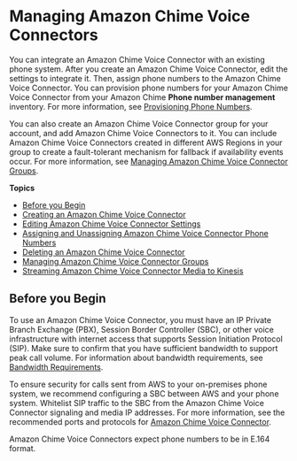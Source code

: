 # Managing Amazon Chime Voice Connectors<a name="voice-connectors"></a>

You can integrate an Amazon Chime Voice Connector with an existing phone system\. After you create an Amazon Chime Voice Connector, edit the settings to integrate it\. Then, assign phone numbers to the Amazon Chime Voice Connector\. You can provision phone numbers for your Amazon Chime Voice Connector from your Amazon Chime **Phone number management** inventory\. For more information, see [Provisioning Phone Numbers](provision-phone.md)\.

You can also create an Amazon Chime Voice Connector group for your account, and add Amazon Chime Voice Connectors to it\. You can include Amazon Chime Voice Connectors created in different AWS Regions in your group to create a fault\-tolerant mechanism for fallback if availability events occur\. For more information, see [Managing Amazon Chime Voice Connector Groups](voice-connector-groups.md)\.

**Topics**
+ [Before you Begin](#vc-prereq)
+ [Creating an Amazon Chime Voice Connector](create-voicecon.md)
+ [Editing Amazon Chime Voice Connector Settings](edit-voicecon.md)
+ [Assigning and Unassigning Amazon Chime Voice Connector Phone Numbers](assign-voicecon.md)
+ [Deleting an Amazon Chime Voice Connector](delete-voicecon.md)
+ [Managing Amazon Chime Voice Connector Groups](voice-connector-groups.md)
+ [Streaming Amazon Chime Voice Connector Media to Kinesis](start-kinesis-vc.md)

## Before you Begin<a name="vc-prereq"></a>

To use an Amazon Chime Voice Connector, you must have an IP Private Branch Exchange \(PBX\), Session Border Controller \(SBC\), or other voice infrastructure with internet access that supports Session Initiation Protocol \(SIP\)\. Make sure to confirm that you have sufficient bandwidth to support peak call volume\. For information about bandwidth requirements, see [Bandwidth Requirements](network-config.md#bandwidth)\.

To ensure security for calls sent from AWS to your on\-premises phone system, we recommend configuring a SBC between AWS and your phone system\. Whitelist SIP traffic to the SBC from the Amazon Chime Voice Connector signaling and media IP addresses\. For more information, see the recommended ports and protocols for [Amazon Chime Voice Connector](network-config.md#cvc)\.

Amazon Chime Voice Connectors expect phone numbers to be in E\.164 format\.